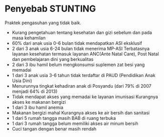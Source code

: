 # Penyebab STUNTING

Praktek pengasuhan yang tidak baik.

- Kurang pengetahuan tentang kesehatan dan gizi sebelum dan pada masa kehamilan
- 60% dari anak usia 0-6 bulan tidak mendapatkan ASI eksklusif
- 2 dari 3 anak usia 6-24 bulan tidak menerima MP-ASI
Terbatasnya layanan kesehatan termasuk layanan ANC(Ante Natal Care), Post Natal dan pembelajaran dini yang berkualitas
- 2 dari 3 ibu hamil belum mengkonsumsi suplemen zat besi yang memadai
- 1 dari 3 anak usia 3-6 tahun tidak terdaftar di PAUD (Pendidikan Anak Usia Dini)
- Menurunnya tingkat kehadiran anak di Posyandu (dari 79% di 2007 menjadi 64% di 2013)
- Tidak mendapat akses yang memadai ke layanan imunisasi
Kurangnya akses ke makanan bergizi
- 1 dari 3 ibu hamil anemia
- Makanan bergizi mahal
Kurangnya akses ke air bersih dan sanitasi
- 1 dari 5 rumah tangga masih BAB di ruang terbuka
- 1 dari 3 rumah tangga belum memiliki akses air minum bersih
- Cuci tangan dengan benar masih rendah
